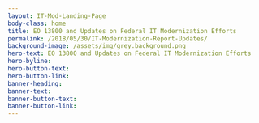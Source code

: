 ```yaml
---
layout: IT-Mod-Landing-Page
body-class: home
title: EO 13800 and Updates on Federal IT Modernization Efforts
permalink: /2018/05/30/IT-Modernization-Report-Updates/
background-image: /assets/img/grey.background.png
hero-text: EO 13800 and Updates on Federal IT Modernization Efforts
hero-byline:
hero-button-text: 
hero-button-link: 
banner-heading: 
banner-text: 
banner-button-text: 
banner-button-link: 
---
```

